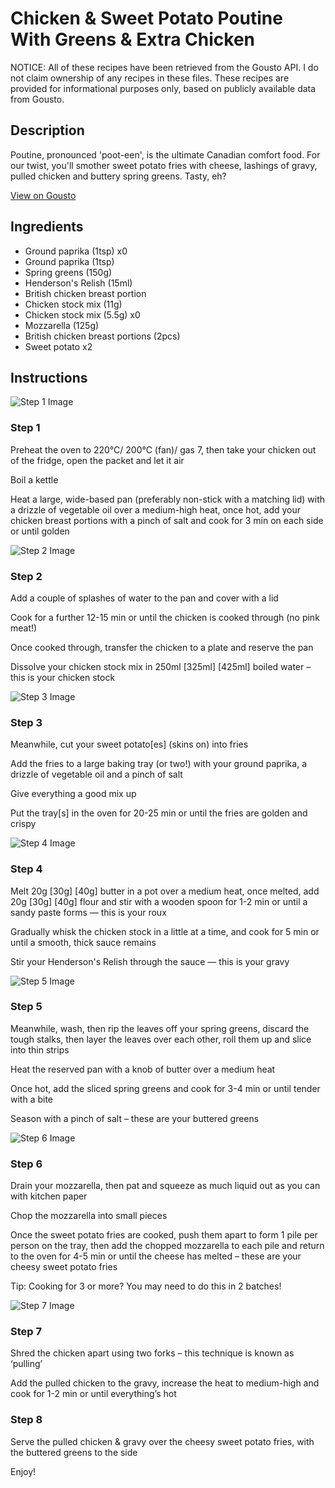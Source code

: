 # Chicken & Sweet Potato Poutine With Greens & Extra Chicken

NOTICE: All of these recipes have been retrieved from the Gousto API. I do not claim ownership of any recipes in these files. These recipes are provided for informational purposes only, based on publicly available data from Gousto.

## Description

Poutine, pronounced 'poot-een', is the ultimate Canadian comfort food. For our twist, you'll smother sweet potato fries with cheese, lashings of gravy, pulled chicken and buttery spring greens. Tasty, eh?

[View on Gousto](https://www.gousto.co.uk/recipes/cookbook/chicken-sweet-potato-poutine-with-buttered-greens-extra-chicken)

## Ingredients

- Ground paprika (1tsp) x0
- Ground paprika (1tsp)
- Spring greens (150g)
- Henderson's Relish (15ml)
- British chicken breast portion
- Chicken stock mix (11g)
- Chicken stock mix (5.5g) x0
- Mozzarella (125g)
- British chicken breast portions (2pcs)
- Sweet potato x2

## Instructions

![Step 1 Image](https://production-media.gousto.co.uk/cms/recipe-step-image/Step-1-1731594862654-x200.jpg)

### Step 1

Preheat the oven to 220°C/ 200°C (fan)/ gas 7, then take your chicken out of the fridge, open the packet and let it air

Boil a kettle

Heat a large, wide-based pan (preferably non-stick with a matching lid) with a drizzle of vegetable oil over a medium-high heat, once hot, add your chicken breast portions with a pinch of salt and cook for 3 min on each side or until golden

![Step 2 Image](https://production-media.gousto.co.uk/cms/recipe-step-image/Step-2-1731594867209-x200.jpg)

### Step 2

Add a couple of splashes of water to the pan and cover with a lid

Cook for a further 12-15 min or until the chicken is cooked through (no pink meat!)

Once cooked through, transfer the chicken to a plate and reserve the pan

Dissolve your chicken stock mix in 250ml <span class="text-purple">[325ml]</span> <span class="text-danger">[425ml] </span>boiled water – this is your chicken stock

![Step 3 Image](https://production-media.gousto.co.uk/cms/recipe-step-image/Step-3-1731594870721-x200.jpg)

### Step 3

Meanwhile, cut your sweet potato[es] (skins on) into fries

Add the fries to a large baking tray (or two!) with your ground paprika, a drizzle of vegetable oil and a pinch of salt

Give everything a good mix up

Put the tray[s] in the oven for 20-25 min or until the fries are golden and crispy

![Step 4 Image](https://production-media.gousto.co.uk/cms/recipe-step-image/Step-4-1731594873380-x200.jpg)

### Step 4

Melt 20g <span class="text-purple">[30g]</span> <span class="text-danger">[40g] </span>butter in a pot over a medium heat, once melted, add 20g <span class="text-purple">[30g]</span> <span class="text-danger">[40g]</span> flour and stir with a wooden spoon for 1-2 min or until a sandy paste forms — this is your roux

Gradually whisk the chicken stock in a little at a time, and cook for 5 min or until a smooth, thick sauce remains

Stir your Henderson's Relish through the sauce — this is your gravy

![Step 5 Image](https://production-media.gousto.co.uk/cms/recipe-step-image/Step-5-1731594876622-x200.jpg)

### Step 5

Meanwhile, wash, then rip the leaves off your spring greens, discard the tough stalks, then layer the leaves over each other, roll them up and slice into thin strips

Heat the reserved pan with a knob of butter over a medium heat

Once hot, add the sliced spring greens and cook for 3-4 min or until tender with a bite

Season with a pinch of salt – these are your buttered greens

![Step 6 Image](https://production-media.gousto.co.uk/cms/recipe-step-image/Step-6-1731594880163-x200.jpg)

### Step 6

Drain your mozzarella, then pat and squeeze as much liquid out as you can with kitchen paper

Chop the mozzarella into small pieces

Once the sweet potato fries are cooked, push them apart to form 1 pile per person on the tray, then add the chopped mozzarella to each pile and return to the oven for 4-5 min or until the cheese has melted – these are your cheesy sweet potato fries

Tip: Cooking for 3 or more? You may need to do this in 2 batches!

![Step 7 Image](https://production-media.gousto.co.uk/cms/recipe-step-image/Step-7-1731594883631-x200.jpg)

### Step 7

Shred the chicken apart using two forks – this technique is known as ‘pulling’

Add the pulled chicken to the gravy, increase the heat to medium-high and cook for 1-2 min or until everything’s hot

### Step 8

Serve the pulled chicken & gravy over the cheesy sweet potato fries, with the buttered greens to the side

Enjoy!

